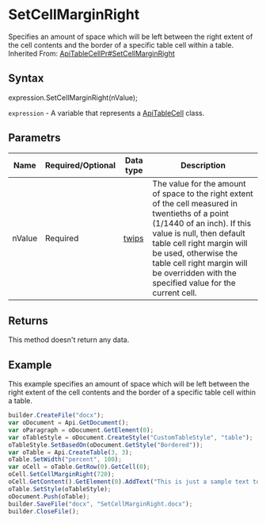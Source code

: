 # SetCellMarginRight

Specifies an amount of space which will be left between the right extent of the cell contents and the border of a specific table cell within a table.<br>Inherited From: [ApiTableCellPr#SetCellMarginRight](../../ApiTableCellPr/Methods/SetCellMarginRight.md)


## Syntax

expression.SetCellMarginRight(nValue);

`expression` - A variable that represents a [ApiTableCell](../ApiTableCell.md) class.

## Parametrs

| **Name** | **Required/Optional** | **Data type** | **Description** |
| ------------- | ------------- | ------------- | ------------- |
| nValue | Required | [twips](../../../Enumerations/twips.md) | The value for the amount of space to the right extent of the cell measured in twentieths of a point (1/1440 of an inch). If this value is null, then default table cell right margin will be used, otherwise the table cell right margin will be overridden with the specified value for the current cell. |

## Returns

This method doesn't return any data.

## Example

This example specifies an amount of space which will be left between the right extent of the cell contents and the border of a specific table cell within a table.

```javascript
builder.CreateFile("docx");
var oDocument = Api.GetDocument();
var oParagraph = oDocument.GetElement(0);
var oTableStyle = oDocument.CreateStyle("CustomTableStyle", "table");
oTableStyle.SetBasedOn(oDocument.GetStyle("Bordered"));
var oTable = Api.CreateTable(3, 3);
oTable.SetWidth("percent", 100);
var oCell = oTable.GetRow(0).GetCell(0);
oCell.SetCellMarginRight(720);
oCell.GetContent().GetElement(0).AddText("This is just a sample text to show that the right cell margin is 36 points.");
oTable.SetStyle(oTableStyle);
oDocument.Push(oTable);
builder.SaveFile("docx", "SetCellMarginRight.docx");
builder.CloseFile();
```